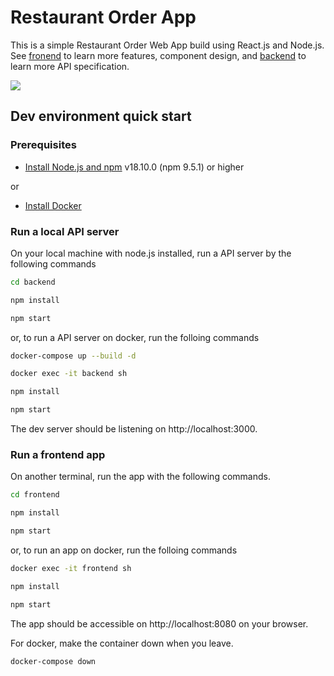 # Restaurant Order App
This is a simple Restaurant Order Web App build using React.js and Node.js. See [fronend](https://github.com/kengoy/restaurant-order/tree/main/frontend) to learn more features, component design, and [backend](https://github.com/kengoy/restaurant-order/tree/main/backend) to learn more API specification.

[product-screenshot]: images/screenshot.png
[![][product-screenshot]](#)

## Dev environment quick start

### Prerequisites

- [Install Node.js and npm](https://nodejs.org/en/download/) v18.10.0 (npm 9.5.1) or higher

or

- [Install Docker](https://www.docker.com/)

### Run a local API server
On your local machine with node.js installed, run a API server by the following commands

  ```sh
  cd backend
  ```

  ```sh
  npm install
  ```
  ```sh
  npm start
  ```

or, to run a API server on docker, run the folloing commands

  ```sh
  docker-compose up --build -d
  ```

  ```sh
  docker exec -it backend sh
  ```

  ```sh
  npm install
  ```

  ```sh
  npm start
  ```

The dev server should be listening on http://localhost:3000. 

### Run a frontend app

On another terminal, run the app with the following commands.

  ```sh
  cd frontend
  ```

  ```sh
  npm install
  ```

  ```sh
  npm start
  ```

or, to run an app on docker, run the folloing commands

  ```sh
  docker exec -it frontend sh
  ```

  ```sh
  npm install
  ```

  ```sh
  npm start
  ```


The app should be accessible on http://localhost:8080 on your browser.

For docker, make the container down when you leave.

`docker-compose down`
